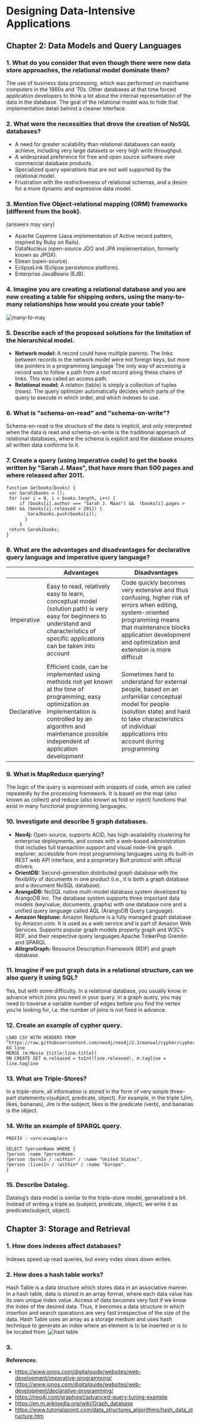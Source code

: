 # Designing Data-Intensive Applications
 
## Chapter 2: Data Models and Query Languages

### 1.  What do you consider that even though there were new data store approaches, the relational model dominate them?
The use of business data processing, which was performed on mainframe computers in the 1960s and ’70s. Other databases at that time forced application developers to think a lot about the internal representation of the data in the database. The goal of the relational model was to hide that implementation detail behind a cleaner interface.

### 2. What were the necessities that drove the creation of NoSQL databases?
- A need for greater scalability than relational databases can easily achieve, including
very large datasets or very high write throughput.
- A widespread preference for free and open source software over commercial
database products.
- Specialized query operations that are not well supported by the relational model.
- Frustration with the restrictiveness of relational schemas, and a desire for a more
dynamic and expressive data model.

### 3. Mention five Object-relational mapping (ORM) frameworks (different from the book).
(answers may vary)
- Apache Cayenne (Java implementation of Active record pattern, inspired by Ruby on Rails).
- DataNucleus (open-source JDO and JPA implementation, formerly known as JPOX).
- Ebean (open-source).
- EclipseLink (Eclipse persistence platform).
- Enterprise JavaBeans (EJB).

### 4. Imagine you are creating a relational database and you are now creating a table for shipping orders, using the many-to-many relationships how would you create your table?
![many-to-may](img/948134e3-2c9d-4767-88ff-f8bbd27d5f58.png)

### 5. Describe each of the proposed solutions for the limitation of the hierarchical model.
- **Network model:** A record could have multiple parents. The links between records in the network model were not foreign keys, but more like pointers in a programming language The only way of accessing a record was to follow a path from a root record along these chains of links. This was called an access path.
- **Relational model:** A relation (table) is simply a collection of tuples (rows). The query optimizer automatically decides which parts of the query to execute in which order, and which indexes to use.

### 6. What is "schema-on-read" and "schema-on-write"?
Schema-on-read is the structure of the data is implicit, and only interpreted when the data is read and schema-on-write is the traditional approach of relational databases, where the schema is explicit and the database ensures all written data conforms to it.

### 7. Create a  query (using imperative code) to get the books written by "Sarah J. Maas", that have more than 500 pages and where released after 2011.
```
function Getbooks(books) {
 var SarahJbooks = [];
 for (var i = 0, i < books.length, i++) {
     if (books[i].author === "Sarah J. Maas") &&  (books[i].pages > 500) && (books[i].released > 2011) {
        SaraJbooks.push(books[i]);
       }
     }
 return SarahJbooks;
}
```

### 8. What are the advantages and disadvantages for declarative query language and imperative query language?
|             | Advantages                                                                                                                                                                                                                   | Disadvantages                                                                                                                                                                                                                  |
|:-----------:|------------------------------------------------------------------------------------------------------------------------------------------------------------------------------------------------------------------------------|--------------------------------------------------------------------------------------------------------------------------------------------------------------------------------------------------------------------------------|
|  Imperative | Easy to read, relatively easy to learn, conceptual model (solution path) is very easy for beginners to understand and characteristics of specific applications can be taken into account                                     | Code quickly becomes very extensive and thus confusing, higher risk of errors when editing, system-oriented programming means that maintenance blocks application development and optimization and extension is more difficult |
| Declarative | Efficient code, can be implemented using methods not yet known at the time of programming, easy optimization as implementation is controlled by an algorithm and maintenance possible independent of application development | Sometimes hard to understand for external people, based on an unfamiliar conceptual model for people (solution state) and hard to take characteristics of individual applications into account during programming              |

### 9. What is MapReduce querying?
The logic of the query is expressed with snippets of code, which are called repeatedly by the processing framework. It is based on the map (also known as collect) and reduce (also known as fold or inject) functions that exist in many functional programming languages.

### 10. Investigate and describe 5 graph databases. 
- **Neo4j:** Open-source, supports ACID, has high-availability clustering for enterprise deployments, and comes with a web-based administration that includes full transaction support and visual node-link graph explorer; accessible from most programming languages using its built-in REST web API interface, and a proprietary Bolt protocol with official drivers.
- **OrientDB:** Second-generation distributed graph database with the flexibility of documents in one product (i.e., it is both a graph database and a document NoSQL database).
- **ArangoDB:** NoSQL native multi-model database system developed by ArangoDB Inc. The database system supports three important data models (key/value, documents, graphs) with one database core and a unified query language called AQL (ArangoDB Query Language).
- **Amazon Neptune:** Amazon Neptune is a fully managed graph database by Amazon.com. It is used as a web service and is part of Amazon Web Services. Supports popular graph models property graph and W3C’s RDF, and their respective query languages Apache TinkerPop Gremlin and SPARQL
- **AllegroGraph:** Resource Description Framework (RDF) and graph database.

### 11. Imagine if we put graph data in a relational structure, can we also query it using SQL?
Yes, but with some difficulty. In a relational database, you usually know in advance which joins you need in your query. In a graph query, you may need to traverse a variable number of edges before you find the vertex you’re looking for, i.e. the number of joins is not fixed in advance.

### 12. Create an example of cypher query.
```
LOAD CSV WITH HEADERS FROM “https://raw.githubusercontent.com/neo4j/neo4j/2.3/manual/cypher/cypherdocs/src/docs/graphgists/querytuning/movies.csv” AS line 
MERGE (m:Movie {title:line.title}) 
ON CREATE SET m.released = toInt(line.released), m.tagline = line.tagline
```
### 13. What are Triple-Stores?
In a triple-store, all information is stored in the form of very simple three-part statements:v(subject, predicate, object). For example, in the triple (Jim, likes, bananas), Jim is the subject, likes is the predicate (verb), and bananas is the object.

### 14. Write an example of SPARQL query.
```
PREFIX : <urn:example:>

SELECT ?personName WHERE {
?person :name ?personName.
?person :bornIn / :within* / :name "United States".
?person :livesIn / :within* / :name "Europe".
}
```

### 15. Describe Datalog.
Datalog’s data model is similar to the triple-store model, generalized a bit. Instead of writing a triple as (subject, predicate, object), we write it as predicate(subject, object).

 
## Chapter 3: Storage and Retrieval

### 1. How does indexes affect databases?
Indexes speed up read queries, but every index slows down writes.

### 2. How does a hash table works?
Hash Table is a data structure which stores data in an associative manner. In a hash table, data is stored in an array format, where each data value has its own unique index value. Access of data becomes very fast if we know the index of the desired data.
Thus, it becomes a data structure in which insertion and search operations are very fast irrespective of the size of the data. Hash Table uses an array as a storage medium and uses hash technique to generate an index where an element is to be inserted or is to be located from.
![hast table](img/450px-Hash_table_5_0_1_1_1_1_1_LL.svg.png)

### 3. 

**References:** 
- https://www.ionos.com/digitalguide/websites/web-development/imperative-programming/
- https://www.ionos.com/digitalguide/websites/web-development/declarative-programming/
- https://neo4j.com/graphgist/advanced-query-tuning-example
- https://en.m.wikipedia.org/wiki/Graph_database
- https://www.tutorialspoint.com/data_structures_algorithms/hash_data_structure.htm


